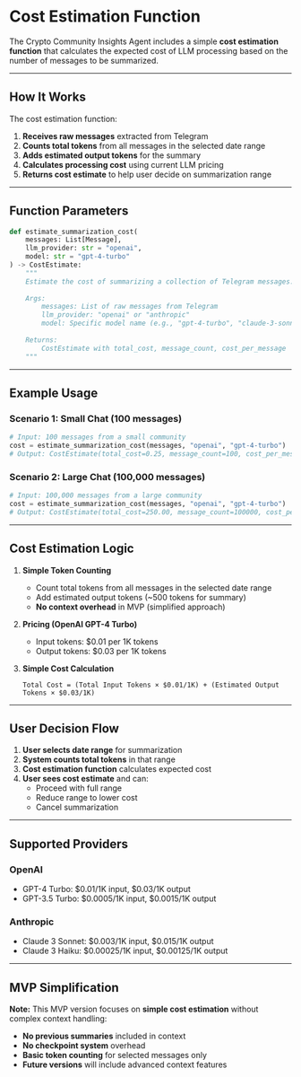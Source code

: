 # Cost Estimation Function

The Crypto Community Insights Agent includes a simple **cost estimation function** that calculates the expected cost of LLM processing based on the number of messages to be summarized.

---

## How It Works

The cost estimation function:

1. **Receives raw messages** extracted from Telegram
2. **Counts total tokens** from all messages in the selected date range
3. **Adds estimated output tokens** for the summary
4. **Calculates processing cost** using current LLM pricing
5. **Returns cost estimate** to help user decide on summarization range

---

## Function Parameters

```python
def estimate_summarization_cost(
    messages: List[Message],
    llm_provider: str = "openai",
    model: str = "gpt-4-turbo"
) -> CostEstimate:
    """
    Estimate the cost of summarizing a collection of Telegram messages.
    
    Args:
        messages: List of raw messages from Telegram
        llm_provider: "openai" or "anthropic"
        model: Specific model name (e.g., "gpt-4-turbo", "claude-3-sonnet")
    
    Returns:
        CostEstimate with total_cost, message_count, cost_per_message
    """
```

---

## Example Usage

### Scenario 1: Small Chat (100 messages)
```python
# Input: 100 messages from a small community
cost = estimate_summarization_cost(messages, "openai", "gpt-4-turbo")
# Output: CostEstimate(total_cost=0.25, message_count=100, cost_per_message=0.0025)
```

### Scenario 2: Large Chat (100,000 messages)
```python
# Input: 100,000 messages from a large community
cost = estimate_summarization_cost(messages, "openai", "gpt-4-turbo")
# Output: CostEstimate(total_cost=250.00, message_count=100000, cost_per_message=0.0025)
```

---

## Cost Estimation Logic

1. **Simple Token Counting**
   - Count total tokens from all messages in the selected date range
   - Add estimated output tokens (~500 tokens for summary)
   - **No context overhead** in MVP (simplified approach)

2. **Pricing (OpenAI GPT-4 Turbo)**
   - Input tokens: $0.01 per 1K tokens
   - Output tokens: $0.03 per 1K tokens

3. **Simple Cost Calculation**
   ```
   Total Cost = (Total Input Tokens × $0.01/1K) + (Estimated Output Tokens × $0.03/1K)
   ```

---

## User Decision Flow

1. **User selects date range** for summarization
2. **System counts total tokens** in that range
3. **Cost estimation function** calculates expected cost
4. **User sees cost estimate** and can:
   - Proceed with full range
   - Reduce range to lower cost
   - Cancel summarization

---

## Supported Providers

### OpenAI
- GPT-4 Turbo: $0.01/1K input, $0.03/1K output
- GPT-3.5 Turbo: $0.0005/1K input, $0.0015/1K output

### Anthropic
- Claude 3 Sonnet: $0.003/1K input, $0.015/1K output
- Claude 3 Haiku: $0.00025/1K input, $0.00125/1K output

---

## MVP Simplification

**Note:** This MVP version focuses on **simple cost estimation** without complex context handling:

- **No previous summaries** included in context
- **No checkpoint system** overhead
- **Basic token counting** for selected messages only
- **Future versions** will include advanced context features 